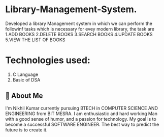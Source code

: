 # Library-Management-System.

Developed a library Management system in which we can perform the followinf tasks which is necessary for evey modern library, the task are
1.ADD BOOKS
2.DELETE BOOKS
3.SEARCH BOOKS
4.UPDATE BOOKS
5.VIEW THE LIST OF BOOKS

# Technologies used: 
1. C Language
2. Basic of DSA

## 🚀 About Me
I'm Nikhil Kumar currently pursuing BTECH in COMPUTER SCIENCE AND ENGINEERING from BIT MESRA. 
I am enthusiastic and hard working Man with a good sense of humor, and a passion for technology.
My goal is to become a successful SOFTWARE ENGINEER. The best way to predict the future is to create it.



